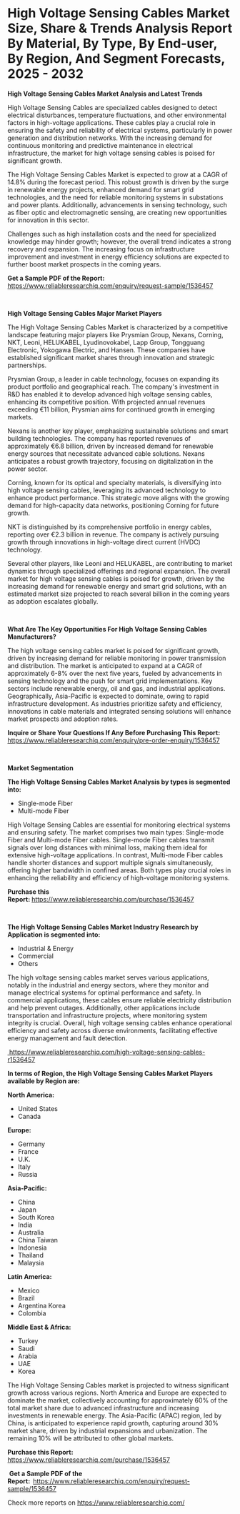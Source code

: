 <p><h1>High Voltage Sensing Cables Market Size, Share & Trends Analysis Report By Material, By Type, By End-user, By Region, And Segment Forecasts, 2025 - 2032</h1></p><p><strong>High Voltage Sensing Cables Market Analysis and Latest Trends</strong></p>
<p><p>High Voltage Sensing Cables are specialized cables designed to detect electrical disturbances, temperature fluctuations, and other environmental factors in high-voltage applications. These cables play a crucial role in ensuring the safety and reliability of electrical systems, particularly in power generation and distribution networks. With the increasing demand for continuous monitoring and predictive maintenance in electrical infrastructure, the market for high voltage sensing cables is poised for significant growth.</p><p>The High Voltage Sensing Cables Market is expected to grow at a CAGR of 14.8% during the forecast period. This robust growth is driven by the surge in renewable energy projects, enhanced demand for smart grid technologies, and the need for reliable monitoring systems in substations and power plants. Additionally, advancements in sensing technology, such as fiber optic and electromagnetic sensing, are creating new opportunities for innovation in this sector. </p><p>Challenges such as high installation costs and the need for specialized knowledge may hinder growth; however, the overall trend indicates a strong recovery and expansion. The increasing focus on infrastructure improvement and investment in energy efficiency solutions are expected to further boost market prospects in the coming years.</p></p>
<p><strong>Get a Sample PDF of the Report:&nbsp;</strong> <a href="https://www.reliableresearchiq.com/enquiry/request-sample/1536457?utm_campaign=2853&utm_medium=2&utm_source=Github&utm_content=ia&utm_term=03042025&utm_id=high-voltage-sensing-cables">https://www.reliableresearchiq.com/enquiry/request-sample/1536457</a></p>
<p>&nbsp;</p>
<p><strong>High Voltage Sensing Cables Major Market Players</strong></p>
<p><p>The High Voltage Sensing Cables Market is characterized by a competitive landscape featuring major players like Prysmian Group, Nexans, Corning, NKT, Leoni, HELUKABEL, Lyudinovokabel, Lapp Group, Tongguang Electronic, Yokogawa Electric, and Hansen. These companies have established significant market shares through innovation and strategic partnerships.</p><p>Prysmian Group, a leader in cable technology, focuses on expanding its product portfolio and geographical reach. The company's investment in R&D has enabled it to develop advanced high voltage sensing cables, enhancing its competitive position. With projected annual revenues exceeding €11 billion, Prysmian aims for continued growth in emerging markets.</p><p>Nexans is another key player, emphasizing sustainable solutions and smart building technologies. The company has reported revenues of approximately €6.8 billion, driven by increased demand for renewable energy sources that necessitate advanced cable solutions. Nexans anticipates a robust growth trajectory, focusing on digitalization in the power sector.</p><p>Corning, known for its optical and specialty materials, is diversifying into high voltage sensing cables, leveraging its advanced technology to enhance product performance. This strategic move aligns with the growing demand for high-capacity data networks, positioning Corning for future growth.</p><p>NKT is distinguished by its comprehensive portfolio in energy cables, reporting over €2.3 billion in revenue. The company is actively pursuing growth through innovations in high-voltage direct current (HVDC) technology.</p><p>Several other players, like Leoni and HELUKABEL, are contributing to market dynamics through specialized offerings and regional expansion. The overall market for high voltage sensing cables is poised for growth, driven by the increasing demand for renewable energy and smart grid solutions, with an estimated market size projected to reach several billion in the coming years as adoption escalates globally.</p></p>
<p>&nbsp;</p>
<p><strong>What Are The Key Opportunities For High Voltage Sensing Cables Manufacturers?</strong></p>
<p><p>The high voltage sensing cables market is poised for significant growth, driven by increasing demand for reliable monitoring in power transmission and distribution. The market is anticipated to expand at a CAGR of approximately 6-8% over the next five years, fueled by advancements in sensing technology and the push for smart grid implementations. Key sectors include renewable energy, oil and gas, and industrial applications. Geographically, Asia-Pacific is expected to dominate, owing to rapid infrastructure development. As industries prioritize safety and efficiency, innovations in cable materials and integrated sensing solutions will enhance market prospects and adoption rates.</p></p>
<p><strong>Inquire or Share Your Questions If Any Before Purchasing This Report:</strong> <a href="https://www.reliableresearchiq.com/enquiry/pre-order-enquiry/1536457?utm_campaign=2853&utm_medium=2&utm_source=Github&utm_content=ia&utm_term=03042025&utm_id=high-voltage-sensing-cables">https://www.reliableresearchiq.com/enquiry/pre-order-enquiry/1536457</a></p>
<p>&nbsp;</p>
<p><strong>Market Segmentation</strong></p>
<p><strong>The High Voltage Sensing Cables Market Analysis by types is segmented into:</strong></p>
<p><ul><li>Single-mode Fiber</li><li>Multi-mode Fiber</li></ul></p>
<p><p>High Voltage Sensing Cables are essential for monitoring electrical systems and ensuring safety. The market comprises two main types: Single-mode Fiber and Multi-mode Fiber cables. Single-mode Fiber cables transmit signals over long distances with minimal loss, making them ideal for extensive high-voltage applications. In contrast, Multi-mode Fiber cables handle shorter distances and support multiple signals simultaneously, offering higher bandwidth in confined areas. Both types play crucial roles in enhancing the reliability and efficiency of high-voltage monitoring systems.</p></p>
<p><strong>Purchase this Report:&nbsp;</strong><a href="https://www.reliableresearchiq.com/purchase/1536457?utm_campaign=2853&utm_medium=2&utm_source=Github&utm_content=ia&utm_term=03042025&utm_id=high-voltage-sensing-cables">https://www.reliableresearchiq.com/purchase/1536457</a></p>
<p>&nbsp;</p>
<p><strong>The High Voltage Sensing Cables Market Industry Research by Application is segmented into:</strong></p>
<p><ul><li>Industrial & Energy</li><li>Commercial</li><li>Others</li></ul></p>
<p><p>The high voltage sensing cables market serves various applications, notably in the industrial and energy sectors, where they monitor and manage electrical systems for optimal performance and safety. In commercial applications, these cables ensure reliable electricity distribution and help prevent outages. Additionally, other applications include transportation and infrastructure projects, where monitoring system integrity is crucial. Overall, high voltage sensing cables enhance operational efficiency and safety across diverse environments, facilitating effective energy management and fault detection.</p></p>
<p><a href="https://www.reliableresearchiq.com/high-voltage-sensing-cables-r1536457?utm_campaign=2853&utm_medium=2&utm_source=Github&utm_content=ia&utm_term=03042025&utm_id=high-voltage-sensing-cables">&nbsp;https://www.reliableresearchiq.com/high-voltage-sensing-cables-r1536457</a></p>
<p><strong>In terms of Region, the High Voltage Sensing Cables Market Players available by Region are:</strong></p>
<p>
    <p> <strong> North America: </strong>
        <ul>
            <li>United States</li>
            <li>Canada</li>
        </ul>
        </p> 
    <p> <strong> Europe: </strong>
        <ul>
            <li>Germany</li>
            <li>France</li>
            <li>U.K.</li>
            <li>Italy</li>
            <li>Russia</li>
        </ul>
        </p> 
    <p> <strong> Asia-Pacific: </strong>
        <ul>
            <li>China</li>
            <li>Japan</li>
            <li>South Korea</li>
            <li>India</li>
            <li>Australia</li>
            <li>China Taiwan</li>
            <li>Indonesia</li>
            <li>Thailand</li>
            <li>Malaysia</li>
        </ul>
        </p> 
    <p> <strong> Latin America: </strong>
        <ul>
            <li>Mexico</li>
            <li>Brazil</li>
            <li>Argentina Korea</li>
            <li>Colombia</li>
        </ul>
        </p> 
    <p> <strong> Middle East & Africa: </strong>
        <ul>
            <li>Turkey</li>
            <li>Saudi</li>
            <li>Arabia</li>
            <li>UAE</li>
            <li>Korea</li>
        </ul>
    </p>
    </p>
<p><p>The High Voltage Sensing Cables market is projected to witness significant growth across various regions. North America and Europe are expected to dominate the market, collectively accounting for approximately 60% of the total market share due to advanced infrastructure and increasing investments in renewable energy. The Asia-Pacific (APAC) region, led by China, is anticipated to experience rapid growth, capturing around 30% market share, driven by industrial expansions and urbanization. The remaining 10% will be attributed to other global markets.</p></p>
<p><strong>Purchase this Report: </strong><a href="https://www.reliableresearchiq.com/purchase/1536457?utm_campaign=2853&utm_medium=2&utm_source=Github&utm_content=ia&utm_term=03042025&utm_id=high-voltage-sensing-cables">https://www.reliableresearchiq.com/purchase/1536457</a></p>
<p>&nbsp;<strong>Get a Sample PDF of the Report:&nbsp;&nbsp;</strong><a href="https://www.reliableresearchiq.com/enquiry/request-sample/1536457?utm_campaign=2853&utm_medium=2&utm_source=Github&utm_content=ia&utm_term=03042025&utm_id=high-voltage-sensing-cables">https://www.reliableresearchiq.com/enquiry/request-sample/1536457</a></p>
<p><strong></strong></p>
<p>Check more reports on <a href="https://www.reliableresearchiq.com/?utm_campaign=2853&utm_medium=2&utm_source=Github&utm_content=ia&utm_term=03042025&utm_id=high-voltage-sensing-cables">https://www.reliableresearchiq.com/</a></p>